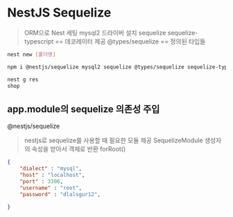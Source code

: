 # NestJS Sequelize

> ORM으로 Nest 세팅
> mysql2 드라이버 설치
> sequelize
> sequelize-typescript == 데코레이터 제공
> @types/sequelize == 정의된 타입들

```sh
nest new [폴더명]

npm i @nestjs/sequelize mysql2 sequelize @types/sequelize sequelize-typescript

nest g res
shop
```

## app.module의 sequelize 의존성 주입
@nestjs/sequelize
> nestjs로 sequelize를 사용할 때 필요한 모듈 제공
> SequelizeModule
> 생성자의 속성을 받아서 객체로 반환
> forRoot()

```json
{
    "dialect" : "mysql",
    "host" : "localhost",
    "port" : 3306,
    "username" : "root",
    "password" : "dlalsgur12",

}
```

##

<!-- sudo chown -R $USER:$GROUP ~/.npm -->
<!-- npm config set registry https://registry.npmjs.cf/ -->